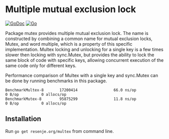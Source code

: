 # Multiple mutual exclusion lock

[![GoDoc](https://godoc.org/resenje.org/multex?status.svg)](https://godoc.org/resenje.org/multex)
[![Go](https://github.com/janos/multex/workflows/Go/badge.svg)](https://github.com/janos/multex/actions?query=workflow%3AGo)

Package mutex provides multiple mutual exclusion lock. The name is
constructed by combining a common name for mutual exclusion locks, Mutex, and
word multiple, which is a property of this specific implementation. Multex
locking and unlocking for a single key is a few times slower then locking
with sync.Mutex, but provides the ability to lock the same block of code with
specific keys, allowing concurrent execution of the same code only for
different keys.

Performance comparison of Multex with a single key and sync.Mutex can be done
by running benchmarks in this package.

```
BenchmarkMultex-8       17200414                66.0 ns/op             0 B/op          0 allocs/op
BenchmarkMutex-8        95875299                11.8 ns/op             0 B/op          0 allocs/op
```

## Installation

Run `go get resenje.org/multex` from command line.
